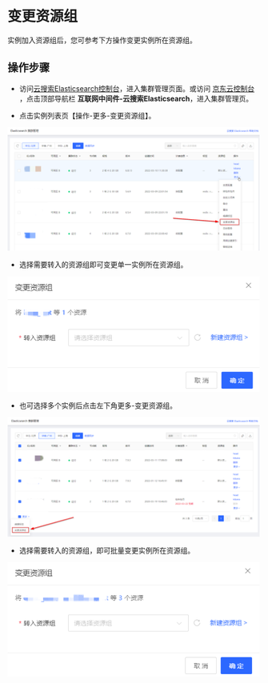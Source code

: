 # 变更资源组

实例加入资源组后，您可参考下方操作变更实例所在资源组。

## 操作步骤


- 访问[云搜索Elasticsearch控制台](https://es-console.jdcloud.com/clusters)，进入集群管理页面。或访问 [京东云控制台](https://console.jdcloud.com/overview) ，点击顶部导航栏 **互联网中间件-云搜索Elasticsearch**，进入集群管理页。

- 点击实例列表页【操作-更多-变更资源组】。

![sdsd](../../../../../../image/Elasticsearch/Resource-Groups/change_resource_group_1.png)

- 选择需要转入的资源组即可变更单一实例所在资源组。

![sdsd](../../../../../../image/Elasticsearch/Resource-Groups/change_resource_group_2.png)

- 也可选择多个实例后点击左下角更多-变更资源组。

![sdsd](../../../../../../image/Elasticsearch/Resource-Groups/change_resource_group_3.png)

- 选择需要转入的资源组，即可批量变更实例所在资源组。

![sdsd](../../../../../../image/Elasticsearch/Resource-Groups/change_resource_group_4.png)
